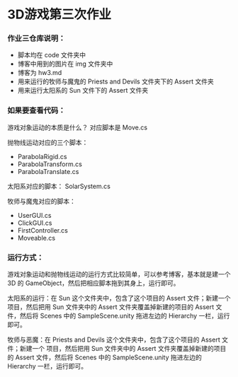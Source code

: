 # 3D游戏第三次作业



### 作业三仓库说明：

* 脚本均在 code 文件夹中
* 博客中用到的图片在 img 文件夹中
* 博客为 hw3.md
* 用来运行的牧师与魔鬼的 Priests and Devils 文件夹下的 Assert 文件夹
* 用来运行太阳系的 Sun 文件下的 Assert 文件夹



### 如果要查看代码：

游戏对象运动的本质是什么？ 对应脚本是 Move.cs

抛物线运动对应的三个脚本：

* ParabolaRigid.cs
* ParabolaTransform.cs
* ParabolaTranslate.cs

太阳系对应的脚本： SolarSystem.cs

牧师与魔鬼对应的脚本：

* UserGUI.cs
* ClickGUI.cs
* FirstController.cs
* Moveable.cs



### 运行方式：

游戏对象运动和抛物线运动的运行方式比较简单，可以参考博客，基本就是建一个 3D 的 GameObject，然后把相应脚本拖到其身上，运行即可。



太阳系的运行：在 Sun 这个文件夹中，包含了这个项目的 Assert 文件；新建一个 项目，然后把用 Sun 文件夹中的 Assert 文件夹覆盖掉新建的项目的 Assert 文件，然后将 Scenes 中的 SampleScene.unity 拖进左边的 Hierarchy 一栏，运行即可。



牧师与恶魔：在 Priests and Devils 这个文件夹中，包含了这个项目的 Assert 文件；新建一个 项目，然后把用 Sun 文件夹中的 Assert 文件夹覆盖掉新建的项目的 Assert 文件，然后将 Scenes 中的 SampleScene.unity 拖进左边的 Hierarchy 一栏，运行即可。

